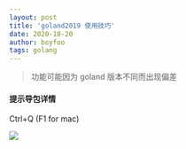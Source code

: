 ```yaml
---
layout: post
title: 'goland2019 使用技巧'
date: 2020-10-20
author: boyfoo
tags: golang
---
```


> 功能可能因为 goland 版本不同而出现偏差


#### 提示导包详情

Ctrl+Q (F1 for mac)

<img src="/assets/img/post/goland2019/001.png">


